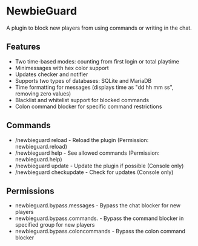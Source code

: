 # NewbieGuard
A plugin to block new players from using commands or writing in the chat.

## Features
- Two time-based modes: counting from first login or total playtime
- Minimessages with hex color support
- Updates checker and notifier
- Supports two types of databases: SQLite and MariaDB
- Time formatting for messages (displays time as "dd hh mm ss", removing zero values)
- Blacklist and whitelist support for blocked commands
- Colon command blocker for specific command restrictions

## Commands
- /newbieguard reload - Reload the plugin (Permission: newbieguard.reload)
- /newbieguard help - See allowed commands (Permission: newbieguard.help)
- /newbieguard update - Update the plugin if possible (Console only)
- /newbieguard checkupdate - Check for updates (Console only)

## Permissions
- newbieguard.bypass.messages - Bypass the chat blocker for new players
- newbieguard.bypass.commands.<group> - Bypass the command blocker in specified group for new players
- newbieguard.bypass.coloncommands - Bypass the colon command blocker